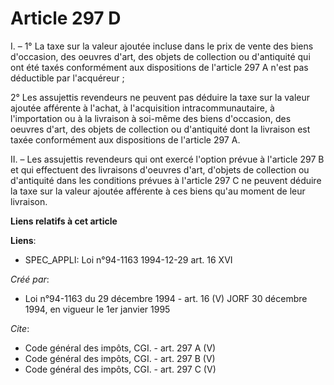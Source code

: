 # Article 297 D

I. – 1° La taxe sur la valeur ajoutée incluse dans le prix de vente des biens d'occasion, des oeuvres d'art, des objets de
collection ou d'antiquité qui ont été taxés conformément aux dispositions de l'article 297 A n'est pas déductible par
l'acquéreur ;

2° Les assujettis revendeurs ne peuvent pas déduire la taxe sur la valeur ajoutée afférente à l'achat, à l'acquisition
intracommunautaire, à l'importation ou à la livraison à soi-même des biens d'occasion, des oeuvres d'art, des objets de
collection ou d'antiquité dont la livraison est taxée conformément aux dispositions de l'article 297 A.

II. – Les assujettis revendeurs qui ont exercé l'option prévue à l'article 297 B et qui effectuent des livraisons d'oeuvres
d'art, d'objets de collection ou d'antiquité dans les conditions prévues à l'article 297 C ne peuvent déduire la taxe sur la
valeur ajoutée afférente à ces biens qu'au moment de leur livraison.

**Liens relatifs à cet article**

**Liens**:

  - SPEC_APPLI: Loi n°94-1163 1994-12-29 art. 16 XVI

_Créé par_:

  - Loi n°94-1163 du 29 décembre 1994 - art. 16 (V) JORF 30 décembre 1994, en vigueur le 1er janvier 1995

_Cite_:

  - Code général des impôts, CGI. - art. 297 A (V)
  - Code général des impôts, CGI. - art. 297 B (V)
  - Code général des impôts, CGI. - art. 297 C (V)
